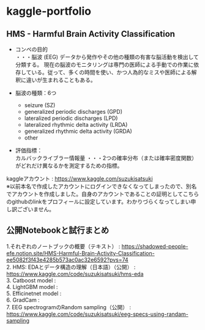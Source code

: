 # kaggle-portfolio

## HMS - Harmful Brain Activity Classification

- コンペの目的  
・・・脳波 (EEG) データから発作やその他の種類の有害な脳活動を検出して分類する。
現在の脳波のモニタリングは専門の医師による手動での作業に依存している。従って、多くの時間を使い、かつ人為的なミスや医師による解釈に違いが生まれることもある。  

- 脳波の種類：6つ
    - seizure (SZ)
    - generalized periodic discharges (GPD)
    - lateralized periodic discharges (LPD)
    - lateralized rhythmic delta activity (LRDA)
    - generalized rhythmic delta activity (GRDA)
    - other
 
 - 評価指標：  
カルバックライブラー情報量
・・・2つの確率分布（または確率密度関数）がどれだけ異なるかを測定するための指標。

kaggleアカウント : https://www.kaggle.com/suzukisatsuki  
※以前本名で作成したアカウントにログインできなくなってしまったので、別名でアカウントを作成しました。自身のアカウントであることの証明としてこちらのgithubのlinkをプロフィールに設定しています。わかりづらくなってしまい申し訳ございません。

## 公開Notebookと試行まとめ  
1.それぞれのノートブックの概要（テキスト） : https://shadowed-people-efe.notion.site/HMS-Harmful-Brain-Activity-Classification-ee5082f3f43e4285b573ac0ac32e6592?pvs=74  
2. HMS: EDAとデータ構造の理解（日本語）（公開） : https://www.kaggle.com/code/suzukisatsuki/hms-eda  
3. Catboost model :  
4. LightGBM model :  
5. Efficinetnet model :  
6. GradCam :   
7. EEG spectrogramのRandom sampling（公開） : https://www.kaggle.com/code/suzukisatsuki/eeg-specs-using-randam-sampling  
